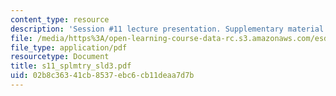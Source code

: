```yaml
---
content_type: resource
description: 'Session #11 lecture presentation. Supplementary material.'
file: /media/https%3A/open-learning-course-data-rc.s3.amazonaws.com/esd-33-systems-engineering-summer-2004/02b8c36341cb8537ebc6cb11deaa7d7b_s11_splmtry_sld3.pdf
file_type: application/pdf
resourcetype: Document
title: s11_splmtry_sld3.pdf
uid: 02b8c363-41cb-8537-ebc6-cb11deaa7d7b
---
```

